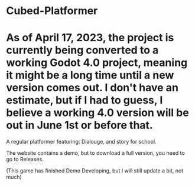 # Cubed-Platformer
# As of April 17, 2023, the project is currently being converted to a working Godot 4.0 project, meaning it might be a long time until a new version comes out. I don't have an estimate, but if I had to guess, I believe a working 4.0 version will be out in June 1st or before that.

A regular platformer featuring: Dialouge, and story for school.

The website contains a demo, but to download a full version, you need to go to Releases. 

(This game has finished Demo Developing, but I will still update a bit, not much)
